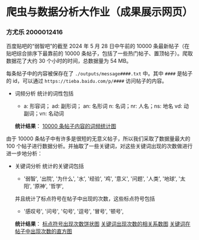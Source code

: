 # 爬虫与数据分析大作业（成果展示网页）

### 方尤乐 2000012416


百度贴吧的“弱智吧”的截至 2024 年 5 月 28 日中午前的 10000 条最新帖子（在贴吧综合排序下最靠前的 10000 条帖子，包括了一些热门帖子、置顶帖子）。爬取数据花了大约 30 个小时的时间，总数据量为 54 MB。

每条帖子中的内容被保存在了 `./outputs/message####.txt` 中。其中 `####` 是帖子的 id，可以通过
`https://tieba.baidu.com/p/####` 访问帖子的内容。

- 词频分析
    统计的词性包括
    + a: 形容词； ad: 副形词； an: 名形词
        n: 名词；nr: 人名；ns: 地名
        vd: 动副词；vn: 名动词

    **统计结果**：
    [10000 条帖子内容的词频统计图](../code/词频图.html)

由于 10000 条帖子中有许多是很短的无意义帖子，所以我们采取了数据量最大的 100 个帖子进行数据分析。并抽取了一些关键词，对这些关键词出现的次数做进行进一步地分析：
- 关键词分析
    统计的关键词包括
    + '弱智', '出院', '为什么',
        '水', '经验', '鸡', '意义', '问题', '人类',
        '地球', '太阳', '原神', '哲学',

    并且统计了标点符号在帖子中出现的次数，这些标点符号包括
    + '感叹号', '问号', '句号',
        '逗号', '冒号', '顿号',

    **统计结果**：
    [标点符号出现次数饼状图](../code/饼图.png)
    [关键词出现次数的相关系数图](../code/相关系数图.png)
    [关键词在帖子中出现次数的直方图](../code/直方图.png)